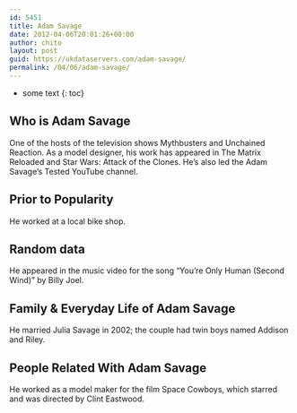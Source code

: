 ```yaml
---
id: 5451
title: Adam Savage
date: 2012-04-06T20:01:26+00:00
author: chito
layout: post
guid: https://ukdataservers.com/adam-savage/
permalink: /04/06/adam-savage/
---
```


* some text
{: toc}
          
          
## Who is  Adam Savage
                  
                  
                  
One of the hosts of the television shows Mythbusters and Unchained Reaction. As a model designer, his work has appeared in The Matrix Reloaded and Star Wars: Attack of the Clones. He&#8217;s also led the Adam Savage&#8217;s Tested YouTube channel.
                  
                
                
                
## Prior to Popularity 
                  
                  
                  
He worked at a local bike shop.
                  
                
                
                
## Random data 
                  
                  
                  
He appeared in the music video for the song &#8220;You&#8217;re Only Human (Second Wind)&#8221; by Billy Joel.
                  
                
                
                
## Family & Everyday Life of Adam Savage
                  
                  
                  
He married Julia Savage in 2002; the couple had twin boys named Addison and Riley.
                  
                
                
                
## People Related With  Adam Savage
                  
                  
                  
He worked as a model maker for the film Space Cowboys, which starred and was directed by Clint Eastwood.
                  
                
              
            
          
          
          
    
    
  
